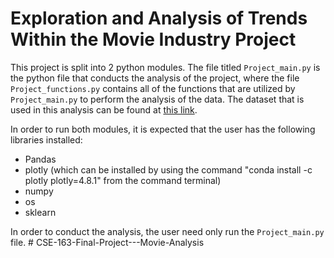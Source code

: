 # Exploration and Analysis of Trends Within the Movie Industry Project
This project is split into 2 python modules. The file titled `Project_main.py`
is the python file that conducts the analysis of the project, where the file
`Project_functions.py` contains all of the functions that are utilized by
`Project_main.py` to perform the analysis of the data. The dataset that
is used in this analysis can be found at [this link](https://www.kaggle.com/danielgrijalvas/movies).

In order to run both modules, it is expected that the user has the following
libraries installed:
* Pandas
* plotly (which can be installed by using the command "conda install -c plotly plotly=4.8.1" from the command terminal)
* numpy
* os
* sklearn

In order to conduct the analysis, the user need only run the `Project_main.py` file.
#   C S E - 1 6 3 - F i n a l - P r o j e c t - - - M o v i e - A n a l y s i s  
 